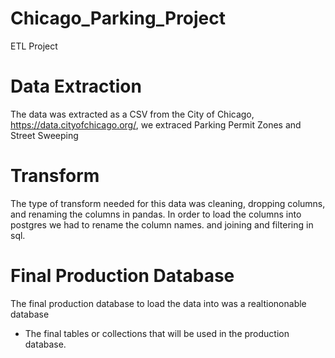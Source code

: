# Chicago_Parking_Project
ETL Project


# Data Extraction
The data was extracted as a CSV from the City of Chicago, https://data.cityofchicago.org/, we extraced Parking Permit Zones and Street Sweeping 

# Transform 
The type of transform needed for this data was cleaning, dropping columns, and renaming the columns in pandas.  In order to load the columns into postgres we had to rename the column names.  and joining and filtering in sql. 

# Final Production Database 
The final production  database to load the data into was a realtiononable database 


* The final tables or collections that will be used in the production database.
